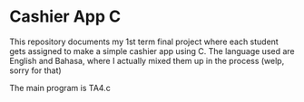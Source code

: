 # Cashier App C
This repository documents my 1st term final project where each student gets assigned to make a simple cashier app using C. The language used are English and Bahasa, where I actually mixed them up in the process (welp, sorry for that)

The main program is TA4.c
